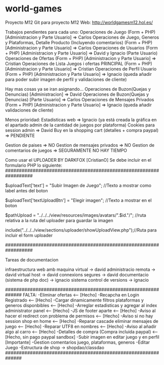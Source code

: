 # world-games
Proyecto M12
Git para proyecto M12
Web: http://worldgamesm12.hol.es/

Trabajos pendientes para cada uno:
Operaciones de Juego (Form + PHP) [Administracion y Parte Usuario] => Carlos
Operaciones de Juego, Generos y Plataformas, Detalle Producto (Incluyendo comentarios) (Form + PHP) [Administracion y Parte Usuario] => Carlos
Operaciones de Usuarios (Form + PHP) [Administracion y Parte Usuario] => David y Ignacio (Parte Usuario)
Operaciones de Ofertas (Form + PHP) [Administracion y Parte Usuario] => Cristian
Operaciones de Lista Juegos i ofertas PRINCIPAL (Form + PHP) [Administracion y Parte Usuario] => Cristian
Operaciones de Perfil Usuario (Form + PHP) [Administracion y Parte Usuario] => Ignacio (queda añadir para poder subir imagen de perfil y validaciones de cliente)

Hay mas cosas ya se iran asignando...
Operaciones de Buzon(Quejas y Denuncias) [Administracion] => David
Operaciones de Buzon(Quejas y Denuncias) [Parte Usuario] => Carlos
Operaciones de Mensajes Privados (Form + PHP) [Administracion y Parte Usuario] => Ignacio (queda añadir validaciones de cliente)

Menos prioridad:
Estadisticas web => Ignacio (ya está creada la gráfica en el apartado admin de la cantidad de juegos por plataforma)
Cookies para session admin => David
Buy en la shopping cart (detalles + compra paypal) => PENDIENTE


Gestion de paises => NO
Gestion de mensajes privados => NO
Gestion de comentarios de juegos => SEGURAMENTE NO HAY TIEMPO



Como usar el UPLOADER BY DARKFOX [CristianO]
Se debe incluir en el formulario PHP lo siguiente:
##################################################################

$uploadText['text'] = "Subir Imagen de Juego"; //Texto a mostrar como label antes del boton

$uploadText['textUploadBtn'] = "Elegir imagen"; //Texto a mostrar en el boton

$pathUpload = "../../../view/resources/images/avatars/".$id."/"; //ruta relativa a la ruta del uploader para guardar la imagen

include("../../../view/sections/uploader/showUploadView.php");//Ruta para incluir el form uploader

##################################################################


Tareas de documentacion

infraestructura web amb maquina virtual -> david
administracio remota -> david
virtual host -> david
connexions segures -> david
documentacio (sistema de php doc) -> ignacio
sistema control de versions -> ignacio

##############################################################
FALTA:
-Eliminar ofertas <-- [Hecho]
-Recapcha en Login Registrado <-- [Hecho]
-Cargar dinamicamente filtros plataformas y generos disponbibles <-- [Hecho]
-Arreglar estadisticas y agregar al index administrator panel <-- [Hecho]
-JS de footer aparte <-- [Hecho]
-Aviso al hacer el redirect con problema de permisos <-- [Hecho]
-Aviso si no hay session shop en home <-- [Hecho]
-Reparar cascade eliminar mensajes de juego <-- [Hecho]
-Reparar UTF8 en nombres <-- [Hecho]
-Aviso al añadir algo al carro <-- [Hecho]
-Detalles de compra (Compra incluida paypal) <-- [Hecho, sin pago paypal sandbox]
-Subir imagen en editar juego y en perfil [Importante]
-Gestion comentarios juego, plataformas, generos
-Editar Juego
-Estructura de shop -> shopdao/classdao
##############################################################